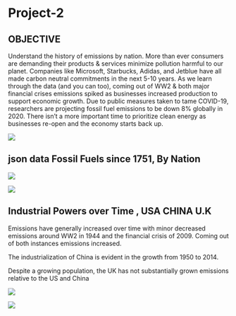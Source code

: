 # Project-2
## OBJECTIVE 

Understand the history of emissions by nation. 
More than ever consumers are demanding their products & services minimize pollution harmful to our planet. 
Companies like Microsoft, Starbucks, Adidas, and Jetblue have all made carbon neutral commitments in the next 5-10 years. 
As we learn through the data (and you can too), coming out of WW2 & both major financial crises emissions spiked as businesses increased production to support economic growth. 
Due to public measures taken to tame COVID-19, researchers are projecting fossil fuel emissions to be down 8% globally in 2020. 
There isn’t a more important time to prioritize clean energy as businesses re-open and the economy starts back up. 




![](https://github.com/lsebahar/CO2GlobalEmissions-Visualization/blob/master/levi_test/static/images/Annotation%202020-06-15%20182003.png)

## json data Fossil Fuels since 1751, By Nation 
![](https://github.com/lsebahar/CO2GlobalEmissions-Visualization/blob/master/levi_test/static/images/Annotation%202020-06-15%20204430.png)

![](https://github.com/lsebahar/CO2GlobalEmissions-Visualization/blob/master/levi_test/static/images/fieldnames.png)

## Industrial Powers over Time , USA CHINA U.K

Emissions have generally increased over time with minor decreased emissions around WW2 in 1944 and the financial crisis of 2009. Coming out of both instances emissions increased.

The industrialization of China is evident in the growth from 1950 to 2014.

Despite a growing population, the UK has not substantially grown emissions relative to the US and China

![](https://github.com/lsebahar/CO2GlobalEmissions-Visualization/blob/master/levi_test/static/images/newplot%20(4).png)

![](https://github.com/lsebahar/CO2GlobalEmissions-Visualization/blob/master/levi_test/static/images/percapitaslide.png)




